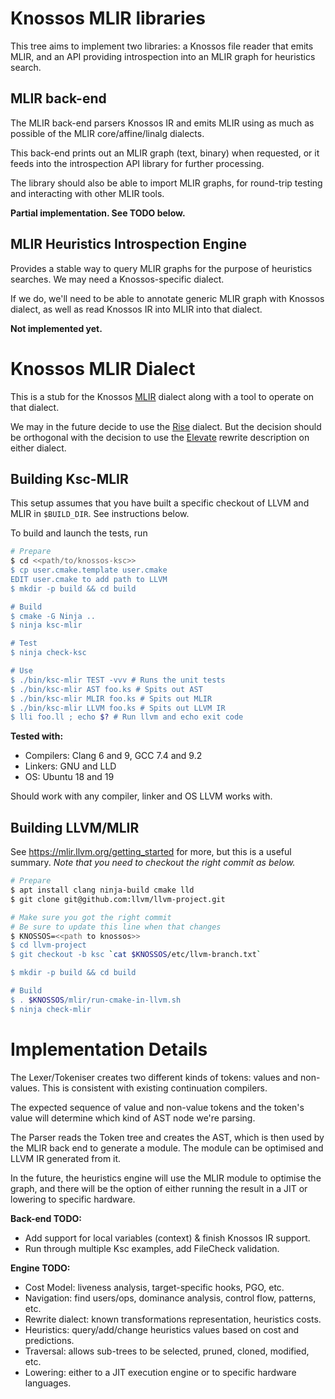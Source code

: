 # Knossos MLIR libraries

This tree aims to implement two libraries: a Knossos file reader that emits MLIR,
and an API providing introspection into an MLIR graph for heuristics search.

## MLIR back-end

The MLIR back-end parsers Knossos IR and emits MLIR using as much as possible of
the MLIR core/affine/linalg dialects.

This back-end prints out an MLIR graph (text, binary) when requested, or it
feeds into the introspection API library for further processing.

The library should also be able to import MLIR graphs, for round-trip testing
and interacting with other MLIR tools.

**Partial implementation. See TODO below.**

## MLIR Heuristics Introspection Engine

Provides a stable way to query MLIR graphs for the purpose of heuristics
searches. We may need a Knossos-specific dialect.

If we do, we'll need to be able to annotate generic MLIR graph with Knossos
dialect, as well as read Knossos IR into MLIR into that dialect.

**Not implemented yet.**

# Knossos MLIR Dialect

This is a stub for the Knossos [MLIR](https://mlir.llvm.org/) dialect along with a tool to operate on that dialect.

We may in the future decide to use the [Rise](https://github.com/rise-lang/mlir) dialect. But the decision should be orthogonal with the decision to use the [Elevate](https://arxiv.org/pdf/2002.02268.pdf) rewrite description on either dialect.

## Building Ksc-MLIR

This setup assumes that you have built a specific checkout of LLVM and MLIR in `$BUILD_DIR`. 
See instructions below.

To build and launch the tests, run

```sh
# Prepare
$ cd <<path/to/knossos-ksc>>
$ cp user.cmake.template user.cmake
EDIT user.cmake to add path to LLVM
$ mkdir -p build && cd build

# Build
$ cmake -G Ninja ..
$ ninja ksc-mlir

# Test
$ ninja check-ksc

# Use
$ ./bin/ksc-mlir TEST -vvv # Runs the unit tests
$ ./bin/ksc-mlir AST foo.ks # Spits out AST
$ ./bin/ksc-mlir MLIR foo.ks # Spits out MLIR
$ ./bin/ksc-mlir LLVM foo.ks # Spits out LLVM IR
$ lli foo.ll ; echo $? # Run llvm and echo exit code
```

**Tested with:**
 * Compilers: Clang 6 and 9, GCC 7.4 and 9.2
 * Linkers: GNU and LLD
 * OS: Ubuntu 18 and 19

Should work with any compiler, linker and OS LLVM works with.

## Building LLVM/MLIR
See https://mlir.llvm.org/getting_started for more, 
but this is a useful summary.
*Note that you need to checkout the right commit as below.*

```bash
# Prepare
$ apt install clang ninja-build cmake lld
$ git clone git@github.com:llvm/llvm-project.git

# Make sure you got the right commit
# Be sure to update this line when that changes
$ KNOSSOS=<<path to knossos>>
$ cd llvm-project
$ git checkout -b ksc `cat $KNOSSOS/etc/llvm-branch.txt`

$ mkdir -p build && cd build

# Build
$ . $KNOSSOS/mlir/run-cmake-in-llvm.sh
$ ninja check-mlir
```

# Implementation Details

The Lexer/Tokeniser creates two different kinds of tokens: values and non-values.
This is consistent with existing continuation compilers.

The expected sequence of value and non-value tokens and the token's value will
determine which kind of AST node we're parsing.

The Parser reads the Token tree and creates the AST, which is then used by the
MLIR back end to generate a module. The module can be optimised and LLVM IR
generated from it.

In the future, the heuristics engine will use the MLIR module to optimise the
graph, and there will be the option of either running the result in a JIT or
lowering to specific hardware.

**Back-end TODO:**
 * Add support for local variables (context) & finish Knossos IR support.
 * Run through multiple Ksc examples, add FileCheck validation.

**Engine TODO:**
 * Cost Model: liveness analysis, target-specific hooks, PGO, etc.
 * Navigation: find users/ops, dominance analysis, control flow, patterns, etc.
 * Rewrite dialect: known transformations representation, heuristics costs.
 * Heuristics: query/add/change heuristics values based on cost and predictions.
 * Traversal: allows sub-trees to be selected, pruned, cloned, modified, etc.
 * Lowering: either to a JIT execution engine or to specific hardware languages.
